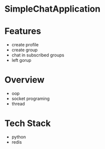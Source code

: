 # SimpleChatApplication

# Features
* create profile
* create group
* chat in subscribed groups
* left gorup


# Overview
* oop
* socket programing
* thread

# Tech Stack
* python
* redis
